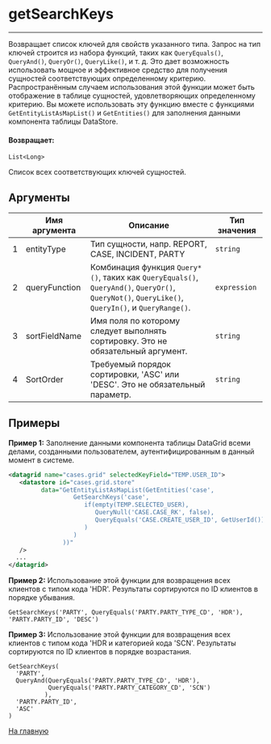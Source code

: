 # getSearchKeys

---

Возвращает список ключей для свойств указанного типа.
Запрос на тип ключей строится из набора функций, таких как `QueryEquals()`, `QueryAnd()`, `QueryOr()`, `QueryLike()`, и т. д.
Это дает возможность использовать мощное и эффективное средство для получения сущностей соответствующих определенному критерию.
Распространённым случаем использования этой функции может быть отображение в таблице сущностей, удовлетворяющих определенному критерию.
Вы можете использовать эту функцию вместе с функциями `GetEntityListAsMapList()` и `GetEntities()` для заполнения данными компонента таблицы DataStore.

#### Возвращает:

`List<Long>`

Список всех соответствующих ключей сущностей.

## Аргументы

|  | Имя аргумента | Описание | Тип значения |
| --- | --- | --- | --- |
| 1 | entityType | Тип сущности, напр. REPORT, CASE, INCIDENT, PARTY | `string` |
| 2 | queryFunction | Комбинация функция `Query*()`, таких как `QueryEquals()`, `QueryAnd()`, `QueryOr()`, `QueryNot()`, `QueryLike()`, `QueryIn()`, и `QueryRange()`. | `expression` |
| 3 | sortFieldName | Имя поля по которому следует выполнять сортировку. Это не обязательный аргумент. | `string` |
| 4 | SortOrder | Требуемый порядок сортировки, 'ASC' или 'DESC'. Это не обязательный параметр. | `string` |

## Примеры

**Пример 1:** Заполнение данными компонента таблицы DataGrid всеми делами, созданными пользователем, аутентифицированным в данный момент в системе.
```xml
<datagrid name="cases.grid" selectedKeyField="TEMP.USER_ID">
   <datastore id="cases.grid.store"
         data="GetEntityListAsMapList(GetEntities('case',
                  GetSearchKeys('case',
                     if(empty(TEMP.SELECTED_USER),
                        QueryNull('CASE.CASE_RK', false),
                        QueryEquals('CASE.CREATE_USER_ID', GetUserId())
                     )
                  )
               ))"
   />
  ...
</datagrid>
```

**Пример 2:** Использование этой функции для возвращения всех клиентов с типом кода 'HDR'. Результаты сортируются по ID клиентов в порядке убывания.
```
GetSearchKeys('PARTY', QueryEquals('PARTY.PARTY_TYPE_CD', 'HDR'), 'PARTY.PARTY_ID', 'DESC')
```

**Пример 3:** Использование этой функции для возвращения всех клиентов с типом кода 'HDR и категорией кода 'SCN'. Результаты сортируются по ID клиентов в порядке возрастания.
```
GetSearchKeys(
  'PARTY',
  QueryAnd(QueryEquals('PARTY.PARTY_TYPE_CD', 'HDR'),
           QueryEquals('PARTY.PARTY_CATEGORY_CD', 'SCN')
          ),
  'PARTY.PARTY_ID',
  'ASC'
)
```



[На главную](./ecmfunctions/)